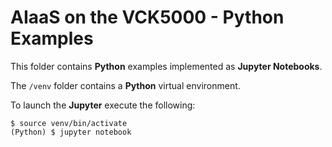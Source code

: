 # AIaaS on the VCK5000 - Python Examples

This folder contains **Python** examples implemented as **Jupyter Notebooks**.

The `/venv` folder contains a **Python** virtual environment.

To launch the **Jupyter** execute the following:
```
$ source venv/bin/activate
(Python) $ jupyter notebook
```